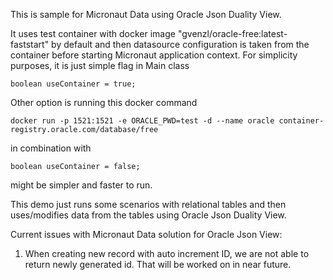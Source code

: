 This is sample for Micronaut Data using Oracle Json Duality View.

It uses test container with docker image "gvenzl/oracle-free:latest-faststart" by default and then
datasource configuration is taken from the container before starting Micronaut application context.
For simplicity purposes, it is just simple flag in Main class

```boolean useContainer = true;```

Other option is running this docker command 
```
docker run -p 1521:1521 -e ORACLE_PWD=test -d --name oracle container-registry.oracle.com/database/free
```
in combination with

```boolean useContainer = false;```

might be simpler and faster to run.

This demo just runs some scenarios with relational tables and then uses/modifies data from the tables using Oracle Json Duality View.

Current issues with Micronaut Data solution for Oracle Json View:
1. When creating new record with auto increment ID, we are not able to return newly generated id. 
   That will be worked on in near future.